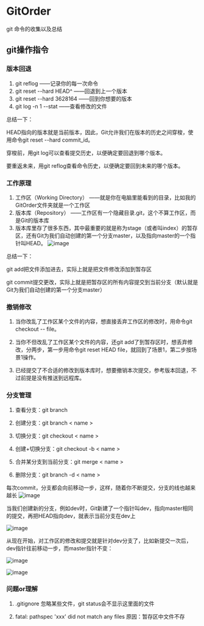 # GitOrder
git 命令的收集以及总结

## git操作指令

### 版本回退
 1. git reflog   ——记录你的每一次命令
 2. git reset --hard HEAD^    ——回退到上一个版本
 3. git reset --hard 3628164  ——回到你想要的版本
 4. git log -n 1 --stat       ——查看修改的文件

总结一下：

HEAD指向的版本就是当前版本，因此，Git允许我们在版本的历史之间穿梭，使用命令git reset --hard commit_id。

穿梭前，用git log可以查看提交历史，以便确定要回退到哪个版本。

要重返未来，用git reflog查看命令历史，以便确定要回到未来的哪个版本。

### 工作原理

 1. 工作区（Working Directory）   ——就是你在电脑里能看到的目录，比如我的GitOrder文件夹就是一个工作区
 2. 版本库（Repository）   ——工作区有一个隐藏目录.git，这个不算工作区，而是Git的版本库
 3. 版本库里存了很多东西，其中最重要的就是称为stage（或者叫index）的暂存区，还有Git为我们自动创建的第一个分支master，以及指向master的一个指针叫HEAD。
 ![image](https://github.com/fayou147/GitOrder/blob/master/image/0.jpg)

 总结一下：

 git add把文件添加进去，实际上就是把文件修改添加到暂存区

 git commit提交更改，实际上就是把暂存区的所有内容提交到当前分支（默认就是Git为我们自动创建的第一个分支master）

### 撤销修改

 1. 当你改乱了工作区某个文件的内容，想直接丢弃工作区的修改时，用命令git checkout -- file。

 2. 当你不但改乱了工作区某个文件的内容，还git add了到暂存区时，想丢弃修改，分两步，第一步用命令git reset HEAD file，就回到了场景1，第二步按场景1操作。

 3. 已经提交了不合适的修改到版本库时，想要撤销本次提交，参考版本回退，不过前提是没有推送到远程库。

### 分支管理

 1. 查看分支：git branch

 2. 创建分支：git branch < name >

 3. 切换分支：git checkout < name >

 4. 创建+切换分支：git checkout -b < name >

 5. 合并某分支到当前分支：git merge < name >

 6. 删除分支：git branch -d < name >

 每次commit，分支都会向前移动一步，这样，随着你不断提交，分支的线也越来越长
  ![image](https://github.com/fayou147/GitOrder/blob/master/image/QQ图片20160918173126.png)

 当我们创建新的分支，例如dev时，Git新建了一个指针叫dev，指向master相同的提交，再把HEAD指向dev，就表示当前分支在dev上 

  ![image](https://github.com/fayou147/GitOrder/blob/master/image/1.png)

 从现在开始，对工作区的修改和提交就是针对dev分支了，比如新提交一次后，dev指针往前移动一步，而master指针不变：

  ![image](https://github.com/fayou147/GitOrder/blob/master/image/2.png)




![image](https://github.com/fayou147/GitOrder/blob/master/image/Git-Cheat-Sheet-by-RebelLabs.png)






### 问题or理解

 1. .gitignore   忽略某些文件，git status会不显示这里面的文件



 2. fatal: pathspec 'xxx' did not match any files     原因：暂存区中文件不存